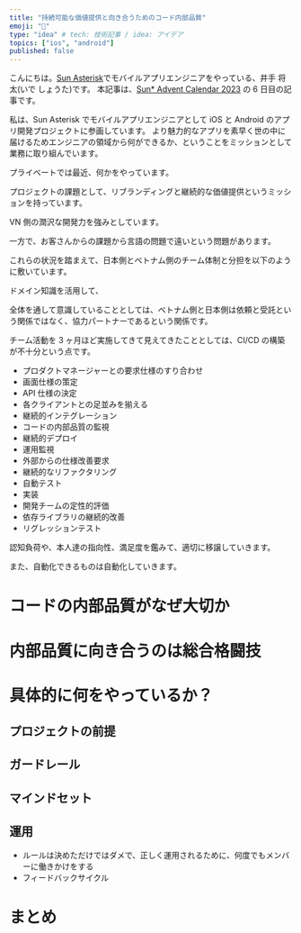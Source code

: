 ```yaml
---
title: "持続可能な価値提供と向き合うためのコード内部品質"
emoji: "🕌"
type: "idea" # tech: 技術記事 / idea: アイデア
topics: ["ios", "android"]
published: false
---
```


こんにちは。[Sun Asterisk](https://sun-asterisk.com/)でモバイルアプリエンジニアをやっている、井手 将太(いで しょうた)です。
本記事は、[Sun\* Advent Calendar 2023](https://adventar.org/calendars/9043) の 6 日目の記事です。

私は、Sun Asterisk でモバイルアプリエンジニアとして iOS と Android のアプリ開発プロジェクトに参画しています。
より魅力的なアプリを素早く世の中に届けるためエンジニアの領域から何ができるか、ということをミッションとして業務に取り組んでいます。

プライベートでは最近、何かをやっています。

プロジェクトの課題として、リブランディングと継続的な価値提供というミッションを持っています。

VN 側の潤沢な開発力を強みとしています。

一方で、お客さんからの課題から言語の問題で遠いという問題があります。

これらの状況を踏まえて、日本側とベトナム側のチーム体制と分担を以下のように敷いています。

ドメイン知識を活用して、

全体を通して意識していることとしては、ベトナム側と日本側は依頼と受託という関係ではなく、協力パートナーであるという関係です。

チーム活動を 3 ヶ月ほど実施してきて見えてきたこととしては、CI/CD の構築が不十分という点です。

- プロダクトマネージャーとの要求仕様のすり合わせ
- 画面仕様の策定
- API 仕様の決定
- 各クライアントとの足並みを揃える
- 継続的インテグレーション
- コードの内部品質の監視
- 継続的デプロイ
- 運用監視
- 外部からの仕様改善要求
- 継続的なリファクタリング
- 自動テスト
- 実装
- 開発チームの定性的評価
- 依存ライブラリの継続的改善
- リグレッションテスト

認知負荷や、本人達の指向性、満足度を鑑みて、適切に移譲していきます。

また、自動化できるものは自動化していきます。

# コードの内部品質がなぜ大切か

# 内部品質に向き合うのは総合格闘技

# 具体的に何をやっているか？　

## プロジェクトの前提

## ガードレール

## マインドセット

## 運用

- ルールは決めただけではダメで、正しく運用されるために、何度でもメンバーに働きかけをする
- フィードバックサイクル

# まとめ
